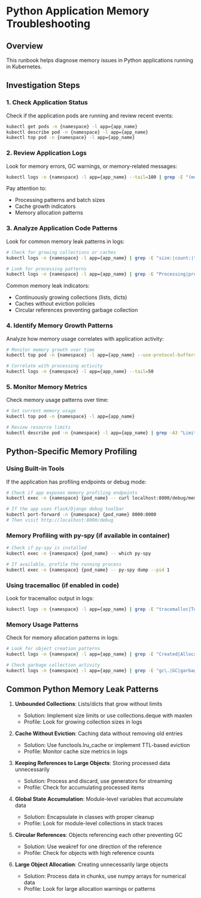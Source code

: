 # Python Application Memory Troubleshooting

## Overview
This runbook helps diagnose memory issues in Python applications running in Kubernetes.

## Investigation Steps

### 1. Check Application Status
Check if the application pods are running and review recent events:
```bash
kubectl get pods -n {namespace} -l app={app_name}
kubectl describe pod -n {namespace} -l app={app_name}
kubectl top pod -n {namespace} -l app={app_name}
```

### 2. Review Application Logs
Look for memory errors, GC warnings, or memory-related messages:
```bash
kubectl logs -n {namespace} -l app={app_name} --tail=100 | grep -E "(memory|Memory|ERROR|WARNING|GC|Cache|processed)"
```

Pay attention to:
- Processing patterns and batch sizes
- Cache growth indicators
- Memory allocation patterns

### 3. Analyze Application Code Patterns
Look for common memory leak patterns in logs:
```bash
# Check for growing collections or caches
kubectl logs -n {namespace} -l app={app_name} | grep -E "size:|count:|total:|cache"

# Look for processing patterns
kubectl logs -n {namespace} -l app={app_name} | grep -E "Processing|processed|Batch"
```

Common memory leak indicators:
- Continuously growing collections (lists, dicts)
- Caches without eviction policies
- Circular references preventing garbage collection

### 4. Identify Memory Growth Patterns
Analyze how memory usage correlates with application activity:
```bash
# Monitor memory growth over time
kubectl top pod -n {namespace} -l app={app_name} --use-protocol-buffers

# Correlate with processing activity
kubectl logs -n {namespace} -l app={app_name} --tail=50
```

### 5. Monitor Memory Metrics
Check memory usage patterns over time:
```bash
# Get current memory usage
kubectl top pod -n {namespace} -l app={app_name}

# Review resource limits
kubectl describe pod -n {namespace} -l app={app_name} | grep -A3 "Limits:"
```

## Python-Specific Memory Profiling

### Using Built-in Tools
If the application has profiling endpoints or debug mode:
```bash
# Check if app exposes memory profiling endpoints
kubectl exec -n {namespace} {pod_name} -- curl localhost:8000/debug/memory 2>/dev/null || echo "No debug endpoint"

# If the app uses Flask/Django debug toolbar
kubectl port-forward -n {namespace} {pod_name} 8000:8000
# Then visit http://localhost:8000/debug
```

### Memory Profiling with py-spy (if available in container)
```bash
# Check if py-spy is installed
kubectl exec -n {namespace} {pod_name} -- which py-spy

# If available, profile the running process
kubectl exec -n {namespace} {pod_name} -- py-spy dump --pid 1
```

### Using tracemalloc (if enabled in code)
Look for tracemalloc output in logs:
```bash
kubectl logs -n {namespace} -l app={app_name} | grep -E "tracemalloc|Top.*memory blocks"
```

### Memory Usage Patterns
Check for memory allocation patterns in logs:
```bash
# Look for object creation patterns
kubectl logs -n {namespace} -l app={app_name} | grep -E "Created|Allocated|New.*object"

# Check garbage collection activity
kubectl logs -n {namespace} -l app={app_name} | grep -E "gc\.|GC|garbage"
```

## Common Python Memory Leak Patterns

1. **Unbounded Collections**: Lists/dicts that grow without limits
   - Solution: Implement size limits or use collections.deque with maxlen
   - Profile: Look for growing collection sizes in logs

2. **Cache Without Eviction**: Caching data without removing old entries
   - Solution: Use functools.lru_cache or implement TTL-based eviction
   - Profile: Monitor cache size metrics in logs

3. **Keeping References to Large Objects**: Storing processed data unnecessarily
   - Solution: Process and discard, use generators for streaming
   - Profile: Check for accumulating processed items

4. **Global State Accumulation**: Module-level variables that accumulate data
   - Solution: Encapsulate in classes with proper cleanup
   - Profile: Look for module-level collections in stack traces

5. **Circular References**: Objects referencing each other preventing GC
   - Solution: Use weakref for one direction of the reference
   - Profile: Check for objects with high reference counts

6. **Large Object Allocation**: Creating unnecessarily large objects
   - Solution: Process data in chunks, use numpy arrays for numerical data
   - Profile: Look for large allocation warnings or patterns
